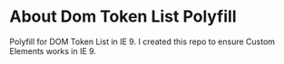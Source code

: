 # About Dom Token List Polyfill

Polyfill for DOM Token List in IE 9.  I created this repo to ensure Custom Elements works in IE 9.

